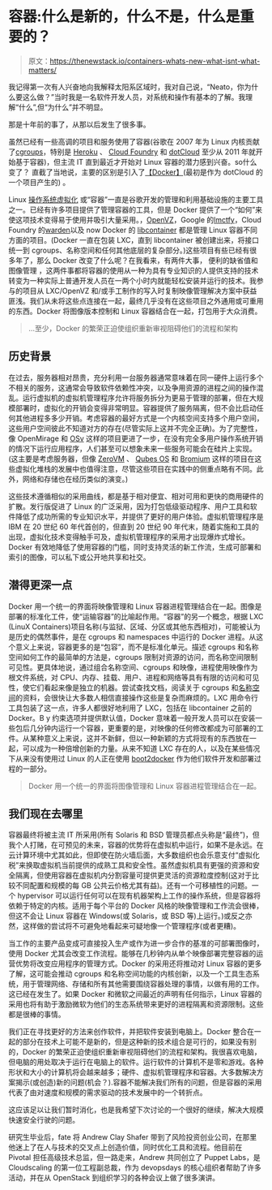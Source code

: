 # 容器:什么是新的，什么不是，什么是重要的？

> 原文：<https://thenewstack.io/containers-whats-new-what-isnt-what-matters/>

我记得第一次有人兴奋地向我解释太阳系区域时，我对自己说，“Neato，你为什么要这么做？”当时我是一名软件开发人员，对系统和操作有基本的了解。我理解“什么”,但“为什么”并不明显。

那是十年前的事了，从那以后发生了很多事。

虽然已经有一些高调的项目和服务使用了容器(谷歌在 2007 年为 Linux 内核贡献了[cgroups](https://www.google.com/url?q=http%3A%2F%2Fen.wikipedia.org%2Fwiki%2FCgroups&sa=D&sntz=1&usg=AFQjCNF7NaPa3wfFqNFZTNFDnPLWBcOmeA)，特别是 [Heroku](https://www.heroku.com/) 、 [Cloud Foundry](https://www.cloudfoundry.org/) 和 [dotCloud](http://www.crunchbase.com/organization/dotcloud) 至少从 2011 年就开始基于容器)，但主流 IT 直到最近才开始对 Linux 容器的潜力感到兴奋。so什么变了？ 直截了当地说，主要的区别是引入了[【Docker】](https://www.google.com/url?q=https%3A%2F%2Fdocker.com%2F&sa=D&sntz=1&usg=AFQjCNGN_4SG8M9o-W8tb3scDMnzSJ9r5g)(最初是作为 dotCloud 的一个项目产生的) 。

Linux [操作系统虚拟化](https://www.google.com/url?q=http%3A%2F%2Fen.wikipedia.org%2Fwiki%2FOperating_system%25E2%2580%2593level_virtualization&sa=D&sntz=1&usg=AFQjCNESVydMkMh3hpokY6mvnmBW6JcfHw) 或“容器”一直是谷歌开发的管理和利用基础设施的主要工具之一。已经有许多项目提供了管理容器的工具，但是 Docker 提供了一个“如何”来使这项技术变得易于使用并吸引大量采用。，[OpenVZ](https://www.google.com/url?q=http%3A%2F%2Fopenvz.org%2FMain_Page&sa=D&sntz=1&usg=AFQjCNFd4h7PvcS0Sc0temhcPsZepl5tdg)，Google 的[lmctfy](https://www.google.com/url?q=https%3A%2F%2Fgithub.com%2Fgoogle%2Flmctfy&sa=D&sntz=1&usg=AFQjCNH2qgEEbdeIP7kF_tvRBNNRfDpa7g)，Cloud Foundry 的[warden](http://blog.pivotal.io/cloud-foundry-pivotal/features/cloud-foundry-container-technology-a-garden-overview)以及 now Docker 的 [libcontainer](https://github.com/docker/libcontainer) 都是管理 Linux 容器不同方面的项目。(Docker 一直在包装 LXC，直到 libcontainer 被创建出来，将接口统一到 cgroups、名称空间和任何其他底层的复杂部分。)这些项目有些已经有很多年了，那么 Docker 改变了什么呢？在我看来，有两件大事， 便利的缺省值和图像管理 ，这两件事都将容器的使用从一种为具有专业知识的人提供支持的技术转变为一种实际上普通开发人员在一两个小时内就能轻松安装并运行的技术。我参与的项目从 LXC/OpenVZ 和/或手工制作的写入时复制映像管理解决方案中获益匪浅。我们从未将这些点连接在一起，最终几乎没有在这些项目之外通用或可重用的东西。Docker 将图像版本控制和 Linux 容器结合在一起，打包用于大众消费。

> …至少，Docker 的繁荣正迫使组织重新审视阻碍他们的流程和架构

## 历史背景

在过去，服务器相对昂贵，充分利用一台服务器通常意味着在同一硬件上运行多个不相关的服务，这通常会导致软件依赖性冲突，以及争用资源的进程之间的操作混乱。运行虚拟机的虚拟机管理程序允许将服务拆分为更易于管理的部署，但在大规模部署时，虚拟化的开销会变得非常明显。容器提供了服务隔离，但不会比启动任何其他进程多多少开销。考虑容器的最好方式是一个内核空间支持多个用户空间，这些用户空间彼此不知道对方的存在(尽管实际上这并不完全正确)。为了完整性，像 OpenMirage 和 [OSv](http://osv.io/) 这样的项目更进了一步，在没有完全多用户操作系统开销的情况下运行应用程序，人们甚至可以想象未来一些服务可能会在硅片上实现。(这主要是考虑服务器，但像 [ZeroVM](http://www.zerovm.org/) 、 [Qubes OS](https://qubes-os.org/) 和 [Bromium](http://www.bromium.com/) 这样的项目在这些虚拟化堆栈的发展中也值得注意，尽管这些项目在实践中的侧重点略有不同。此外，网络和存储也在经历类似的演变。)

这些技术遵循相似的采用曲线，都是基于相对便宜、相对可用和更快的商用硬件的扩散。发行版促进了 Linux 的广泛采用，因为打包低级驱动程序、用户工具和软件降低了成功所需的专业知识水平，并提供了更好的用户体验。虚拟机管理程序是 IBM 在 20 世纪 60 年代首创的，但直到 20 世纪 90 年代末，随着实施和工具的出现，虚拟化技术变得触手可及，虚拟机管理程序的采用才出现爆炸式增长。Docker 有效地降低了使用容器的门槛，同时支持灵活的新工作流，生成可部署和索引的图像，可以私下或公开地共享和社交。

## 潜得更深一点

Docker 用一个统一的界面将映像管理和 Linux 容器进程管理结合在一起。图像是部署的标准化工件，使“运输容器”的比喻起作用。“容器”的另一个概念，根据 LXC (LinuX Containers)项目名称(与监狱、区域、分区或其他东西相对)，可能被认为是历史的偶然事件，是在 cgroups 和 namespaces 中运行的 Docker 进程。从这个意义上来说，容器更多的是“包容”，而不是标准化单元。描述 cgroups 和名称空间如何工作的最简单的方法是，cgroups 限制对资源的访问，而名称空间限制可见性。更具体地说，通过组合名称空间、cgroups 和映像，进程使用映像作为根文件系统，对 CPU、内存、挂载、用户、进程和网络等具有有限的访问和可见性，使它们看起来像是独立的机器。尝试查找文档，阅读关于 cgroups 和[名称空间](http://lwn.net/Articles/531114/)的资料，会很快让大多数人相信直接操作这些是复杂而麻烦的。LXC 用命令行工具包装了这一点，许多人都很好地利用了 LXC，包括在 libcontainer 之前的 Docker。B y 约束选项并提供默认值，Docker 意味着一般开发人员可以在安装一些包后几分钟内运行一个容器，更重要的是，对映像的任何修改都成为可部署的工件。从某种意义上来说，这并不新鲜，但以一种新颖的方式将现有的东西放在一起，可以成为一种倍增创新的力量。从来不知道 LXC 存在的人，以及在某些情况下从来没有使用过 Linux 的人正在使用 [boot2docker](https://github.com/boot2docker/boot2docker) 作为他们软件开发和部署过程的一部分。

> Docker 用一个统一的界面将图像管理和 Linux 容器进程管理结合在一起。

## 我们现在去哪里

容器最终将被主流 IT 所采用(所有 Solaris 和 BSD 管理员都点头称是“最终”)，但我个人打赌，在可预见的未来，容器的优势将在虚拟机中运行，如果不是永远。在云计算环境中尤其如此，但即使在防火墙后面，大多数组织也会乐意支付“虚拟化税”来换取虚拟机当前提供的成熟工具和安全性。虽然虚拟机具有更强的资源和安全隔离，但使用容器在虚拟机内分割容量可提供更灵活的资源粒度控制(这对于比较不同配置和规模的每 GB 公共云价格尤其有益)。还有一个可移植性的问题。一个 hypervisor 可以运行任何可以在现有机器架构上工作的操作系统，但是容器将依赖于特定的内核。适用于每个平台的 Docker 风格的映像管理和工作流会很棒，但这不会让 Linux 容器在 Windows(或 Solaris，或 BSD 等)上运行。)或反之亦然，这样做的尝试将不可避免地看起来可疑地像一个管理程序(或者更糟)。

当工作的主要产品变成可直接投入生产或作为进一步合作的基准的可部署图像时，使用 Docker 尤其会改变工作流程。能够在几秒钟内从单个映像部署完整容器的运营优势将改变应用程序的管理方式。Docker 的采用还将推动对 Linux 容器的更多了解，这可能会推动 cgroups 和名称空间功能的内核创新，以及一个工具生态系统，用于管理网络、存储和所有其他需要围绕容器处理的事情，以做有用的工作。这已经在发生了。如果 Docker 和微软之间最近的声明有任何指示，Linux 容器的采用也将有助于激励微软为他们的生态系统带来更好的进程隔离和资源限制。这些都是很棒的事情。

我们正在寻找更好的方法来创作软件，并把软件安装到电脑上。Docker 整合在一起的部分在技术上可能不是新的，但是这种新的技术组合是可行的，如果没有别的，Docker 的繁荣正迫使组织重新审视阻碍他们的流程和架构。我很喜欢电脑，但电脑的用处取决于运行在电脑上的软件。运行软件的计算机不是零和游戏。各种形状和大小的计算机将会越来越多；硬件、虚拟机管理程序和容器。大多数解决方案揭示(或创造)新的问题(机会？).容器不能解决我们所有的问题，但是容器的采用代表了由对速度和规模的需求驱动的技术发展中的一个转折点。

这应该足以让我们暂时消化，也是我希望下次讨论的一个很好的继续，解决大规模快速安全行驶的问题。

研究生毕业后，fate 将 Andrew Clay Shafer 带到了风险投资创业公司，在那里他迷上了在人与技术的交叉点上创造价值，同时优化工具和流程。他目前在 Pivotal 担任高级技术总监，但一路走来，Andrew 共同创立了 Puppet Labs，是 Cloudscaling 的第一位工程副总裁，作为 devopsdays 的核心组织者帮助了许多活动，并在从 OpenStack 到组织学习的各种会议上做了很多演讲。

<svg xmlns:xlink="http://www.w3.org/1999/xlink" viewBox="0 0 68 31" version="1.1"><title>Group</title> <desc>Created with Sketch.</desc></svg>